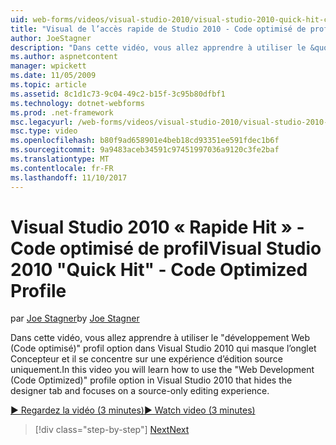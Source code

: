 ```yaml
---
uid: web-forms/videos/visual-studio-2010/visual-studio-2010-quick-hit-code-optimized-profile
title: "Visual de l’accès rapide de Studio 2010 - Code optimisé de profil | Documents Microsoft"
author: JoeStagner
description: "Dans cette vidéo, vous allez apprendre à utiliser le &quot;développement Web (Code optimisé)&quot; option dans Visual Studio 2010 qui masque l’onglet Concepteur de profil et en cours..."
ms.author: aspnetcontent
manager: wpickett
ms.date: 11/05/2009
ms.topic: article
ms.assetid: 8c1d1c73-9c04-49c2-b15f-3c95b80dfbf1
ms.technology: dotnet-webforms
ms.prod: .net-framework
msc.legacyurl: /web-forms/videos/visual-studio-2010/visual-studio-2010-quick-hit-code-optimized-profile
msc.type: video
ms.openlocfilehash: b80f9ad658901e4beb18cd93351ee591fdec1b6f
ms.sourcegitcommit: 9a9483aceb34591c97451997036a9120c3fe2baf
ms.translationtype: MT
ms.contentlocale: fr-FR
ms.lasthandoff: 11/10/2017
---
```

<a name="visual-studio-2010-quick-hit---code-optimized-profile"></a><span data-ttu-id="014af-103">Visual Studio 2010 « Rapide Hit » - Code optimisé de profil</span><span class="sxs-lookup"><span data-stu-id="014af-103">Visual Studio 2010 "Quick Hit" - Code Optimized Profile</span></span>
====================
<span data-ttu-id="014af-104">par [Joe Stagner](https://github.com/JoeStagner)</span><span class="sxs-lookup"><span data-stu-id="014af-104">by [Joe Stagner](https://github.com/JoeStagner)</span></span>

<span data-ttu-id="014af-105">Dans cette vidéo, vous allez apprendre à utiliser le &quot;développement Web (Code optimisé)&quot; profil option dans Visual Studio 2010 qui masque l’onglet Concepteur et il se concentre sur une expérience d’édition source uniquement.</span><span class="sxs-lookup"><span data-stu-id="014af-105">In this video you will learn how to use the &quot;Web Development (Code Optimized)&quot; profile option in Visual Studio 2010 that hides the designer tab and focuses on a source-only editing experience.</span></span> 

[<span data-ttu-id="014af-106">&#9654; Regardez la vidéo (3 minutes)</span><span class="sxs-lookup"><span data-stu-id="014af-106">&#9654; Watch video (3 minutes)</span></span>](https://channel9.msdn.com/Blogs/ASP-NET-Site-Videos/visual-studio-2010-quick-hit-code-optimized-profile)

>[!div class="step-by-step"]
[<span data-ttu-id="014af-107">Next</span><span class="sxs-lookup"><span data-stu-id="014af-107">Next</span></span>](visual-studio-2010-quick-hit-code-search-view-hierarchy.md)
